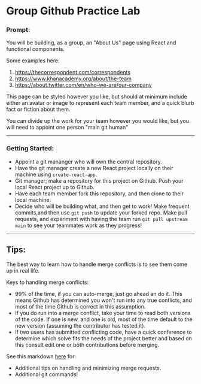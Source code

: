 # Group Github Practice Lab

### Prompt:
You will be building, as a group, an "About Us" page using React and functional components. 

Some examples here: 
1. https://thecorrespondent.com/correspondents
2. https://www.khanacademy.org/about/the-team
3. https://about.twitter.com/en/who-we-are/our-company


This page can be styled however you like, but should at minimum include either an avatar or image to represent each team member, and a quick blurb fact or fiction about them. 

You can divide up the work for your team however you would like, but you will need to appoint one person "main git human"

----
### Getting Started: 
- Appoint a git mananger who will own the central repository. 
- Have the git manager create a new React project locally on their machine using `create-react-app`. 
- Git manager; make a repository for this project on Github. Push your local React project up to Github. 
- Have each team member fork this repository, and then clone to their local machine. 
- Decide who will be building what, and then get to work! Make frequent commits,and then use `git push` to update your forked repo. Make pull requests, and experiment with having the team run `git pull upstream main` to see your teammates work as they progress!

---
## Tips:

The best way to learn how to handle merge conflicts is to see them come up in real life. 

Keys to handling merge conflicts:
- 99% of the time, if you can auto-merge, just go ahead an do it. This means Github has determined you won't run into any true conflicts, and most of the time Github is correct in this assumption. 
- If you do run into a merge conflict, take your time to read both versions of the code. If one is new, and one is old, most of the time default to the new version (assuming the contributor has tested it). 
- If two users has submitted conflicting code, have a quick conference to determine which solve fits the needs of the project better and based on this consult edit one or both contributions before merging. 

See this markdown [here](https://hackmd.io/8eIt6vTgS5q3ZJakZy9SpQ?view) for: 
- Additional tips on handling and minimizing merge requests. 
- Additional git commands!
